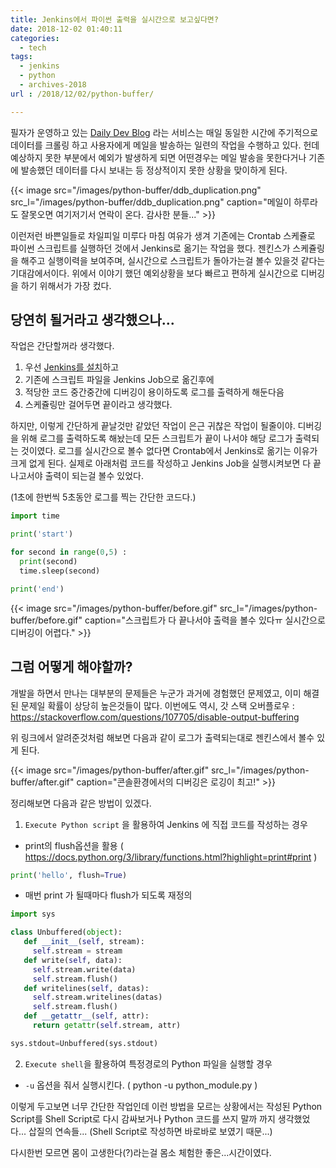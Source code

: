 ```yaml
---
title: Jenkins에서 파이썬 출력을 실시간으로 보고싶다면?
date: 2018-12-02 01:40:11
categories:
  - tech
tags: 
  - jenkins
  - python
  - archives-2018
url : /2018/12/02/python-buffer/

---
```

필자가 운영하고 있는 [Daily Dev Blog](http://daily-devblog.com) 라는 서비스는 매일 동일한 시간에 주기적으로 데이터를 크롤링 하고 사용자에게 메일을 발송하는 일련의 작업을 수행하고 있다. 헌데 예상하지 못한 부분에서 예외가 발생하게 되면 어떤경우는 메일 발송을 못한다거나 기존에 발송했던 데이터를 다시 보내는 등 정상적이지 못한 상황을 맞이하게 된다.<!-- more -->

{{< image src="/images/python-buffer/ddb_duplication.png" src_l="/images/python-buffer/ddb_duplication.png" caption="메일이 하루라도 잘못오면 여기저기서 연락이 온다. 감사한 분들..." >}}

이런저런 바쁜일들로 차일피일 미루다 마침 여유가 생겨 기존에는 Crontab 스케쥴로 파이썬 스크립트를 실행하던 것에서 Jenkins로 옮기는 작업을 했다. 젠킨스가 스케쥴링을 해주고 실행이력을 보여주며, 실시간으로 스크립트가 돌아가는걸 볼수 있을것 같다는 기대감에서이다. 위에서 이야기 했던 예외상황을 보다 빠르고 편하게 실시간으로 디버깅을 하기 위해서가 가장 컸다.

## 당연히 될거라고 생각했으나...
작업은 간단할꺼라 생각했다. 

1. 우선 [Jenkins를 설치](https://taetaetae.github.io/2018/12/02/jenkins-install/)하고 
2. 기존에 스크립트 파일을 Jenkins Job으로 옮긴후에 
3. 적당한 코드 중간중간에 디버깅이 용이하도록 로그를 출력하게 해둔다음
4. 스케쥴링만 걸어두면 끝이라고 생각했다. 

하지만, 이렇게 간단하게 끝날것만 같았던 작업이 은근 귀찮은 작업이 될줄이야. 디버깅을 위해 로그를 출력하도록 해놨는데 모든 스크립트가 끝이 나서야 해당 로그가 출력되는 것이였다. 로그를 실시간으로 볼수 없다면 Crontab에서 Jenkins로 옮기는 이유가 크게 없게 된다. 실제로 아래처럼 코드를 작성하고 Jenkins Job을 실행시켜보면 다 끝나고서야 출력이 되는걸 볼수 있었다. 

(1초에 한번씩 5초동안 로그를 찍는 간단한 코드다.)

```python
import time

print('start')

for second in range(0,5) :
  print(second)
  time.sleep(second)

print('end')
```

{{< image src="/images/python-buffer/before.gif" src_l="/images/python-buffer/before.gif" caption="스크립트가 다 끝나서야 출력을 볼수 있다ㅠ 실시간으로 디버깅이 어렵다." >}}


## 그럼 어떻게 해야할까?
개발을 하면서 만나는 대부분의 문제들은 누군가 과거에 경험했던 문제였고, 이미 해결된 문제일 확률이 상당히 높은것들이 많다. 이번에도 역시, 갓 스택 오버플로우 : https://stackoverflow.com/questions/107705/disable-output-buffering

위 링크에서 알려준것처럼 해보면 다음과 같이 로그가 출력되는대로 젠킨스에서 볼수 있게 된다.

{{< image src="/images/python-buffer/after.gif" src_l="/images/python-buffer/after.gif" caption="콘솔환경에서의 디버깅은 로깅이 최고!" >}}

정리해보면 다음과 같은 방법이 있겠다.
1. `Execute Python script` 을 활용하여 Jenkins 에 직접 코드를 작성하는 경우 
  - print의 flush옵션을 활용 ( https://docs.python.org/3/library/functions.html?highlight=print#print )

  ```python
  print('hello', flush=True)
  ```
  - 매번 print 가 될때마다 flush가 되도록 재정의

  ```python
  import sys

  class Unbuffered(object):
     def __init__(self, stream):
       self.stream = stream
     def write(self, data):
       self.stream.write(data)
       self.stream.flush()
     def writelines(self, datas):
       self.stream.writelines(datas)
       self.stream.flush()
     def __getattr__(self, attr):
       return getattr(self.stream, attr)

  sys.stdout=Unbuffered(sys.stdout)
  ```

2. `Execute shell`을 활용하여 특정경로의 Python 파일을 실행할 경우
  - `-u` 옵션을 줘서 실행시킨다. ( python -u python_module.py )

이렇게 두고보면 너무 간단한 작업인데 이런 방법을 모르는 상황에서는 작성된 Python Script를 Shell Script로 다시 감싸보거나 Python 코드를 쓰지 말까 까지 생각했었다... 삽질의 연속들... (Shell Script로 작성하면 바로바로 보였기 때문...)

다시한번 모르면 몸이 고생한다(?)라는걸 몸소 체험한 좋은...시간이였다.